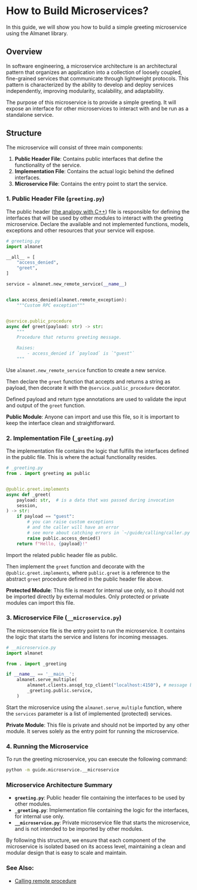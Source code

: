 # How to Build Microservices?

In this guide, we will show you how to build a simple greeting microservice using the Almanet library.

## Overview

In software engineering, a microservice architecture is an architectural pattern that organizes an application into a collection of loosely coupled, fine-grained services that communicate through lightweight protocols. This pattern is characterized by the ability to develop and deploy services independently, improving modularity, scalability, and adaptability.

The purpose of this microservice is to provide a simple greeting. It will expose an interface for other microservices to interact with and be run as a standalone service.

## Structure

The microservice will consist of three main components:

1. **Public Header File**: Contains public interfaces that define the functionality of the service.
2. **Implementation File**: Contains the actual logic behind the defined interfaces.
3. **Microservice File**: Contains the entry point to start the service.

### 1. Public Header File (`greeting.py`)

The public header ([the analogy with С++](https://learn.microsoft.com/en-us/cpp/cpp/header-files-cpp?view=msvc-170)) file is responsible for defining the interfaces that will be used by other modules to interact with the greeting microservice. Declare the available and not implemented functions, models, exceptions and other resources that your service will expose.

```python
# greeting.py
import almanet

__all__ = [
    "access_denied",
    "greet",
]

service = almanet.new_remote_service(__name__)


class access_denied(almanet.remote_exception):
    """Custom RPC exception"""


@service.public_procedure
async def greet(payload: str) -> str:
    """
    Procedure that returns greeting message.

    Raises:
        - access_denied if `payload` is `"guest"`
    """
```

Use `almanet.new_remote_service` function to create a new service.

Then declare the `greet` function that accepts and returns a string as payload,
then decorate it with the `@service.public_procedure` decorator.

Defined payload and return type annotations are used to validate the input and output of the `greet` function.

**Public Module**: Anyone can import and use this file, so it is important to keep the interface clean and straightforward.

### 2. Implementation File (`_greeting.py`)

The implementation file contains the logic that fulfills the interfaces defined in the public file. This is where the actual functionality resides.

```python
# _greeting.py
from . import greeting as public


@public.greet.implements
async def _greet(
    payload: str,  # is a data that was passed during invocation
    session,
) -> str:
    if payload == "guest":
        # you can raise custom exceptions
        # and the caller will have an error
        # see more about catching errors in `~/guide/calling/caller.py` file.
        raise public.access_denied()
    return f"Hello, {payload}!"

```

Import the related public header file as public.

Then implement the `greet` function and decorate with the `@public.greet.implements`,
where `public.greet` is a reference to the abstract `greet` procedure defined in the public header file above.

**Protected Module**: This file is meant for internal use only, so it should not be imported directly by external modules. Only protected or private modules can import this file.

### 3. Microservice File (`__microservice.py`)

The microservice file is the entry point to run the microservice. It contains the logic that starts the service and listens for incoming messages.

```python
# __microservice.py
import almanet

from . import _greeting

if __name__ == '__main__':
    almanet.serve_multiple(
        almanet.clients.ansqd_tcp_client("localhost:4150"), # message broker addresses
        _greeting.public.service,
    )
```

Start the microservice using the `almanet.serve_multiple` function,
where the `services` parameter is a list of implemented (protected) services.

**Private Module**: This file is private and should not be imported by any other module. It serves solely as the entry point for running the microservice.

### 4. Running the Microservice

To run the greeting microservice, you can execute the following command:

```bash
python -m guide.microservice.__microservice
```

### Microservice Architecture Summary

- **`greeting.py`**: Public header file containing the interfaces to be used by other modules.
- **`_greeting.py`**: Implementation file containing the logic for the interfaces, for internal use only.
- **`__microservice.py`**: Private microservice file that starts the microservice, and is not intended to be imported by other modules.

By following this structure, we ensure that each component of the microservice is isolated based on its access level, maintaining a clean and modular design that is easy to scale and maintain.

### See Also:
- [Calling remote procedure](/guide/calling/README.md)
